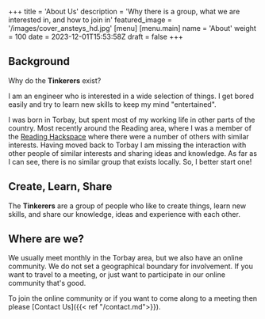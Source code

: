+++
title = 'About Us'
description = 'Why there is a group, what we are interested in, and how to join in'
featured_image = '/images/cover_ansteys_hd.jpg'
[menu]
  [menu.main]
  name = 'About'
  weight = 100
date = 2023-12-01T15:53:58Z
draft = false
+++

## Background

Why do the **Tinkerers** exist?  

I am an engineer who is interested in a wide selection of things.  I get bored easily and try to learn new skills to keep my mind "entertained".

I was born in Torbay, but spent most of my working life in other parts of the country.  Most recently around the Reading area, where I was a member of the [Reading Hackspace](https://rlab.org.uk) where there were a number of others with similar interests.  Having moved back to Torbay I am missing the interaction with other people of similar interests and sharing ideas and knowledge.  As far as I can see, there is no similar group that exists locally.  So, I better start one!

## Create, Learn, Share

The **Tinkerers** are a group of people who like to create things, learn new skills, and share our knowledge, ideas and experience with each other.

## Where are we?

We usually meet monthly in the Torbay area, but we also have an online community.  We do not set a geographical boundary for involvement.  If you want to travel to a meeting, or just want to participate in our online community that's good.

To join the online community or if you want to come along to a meeting then please [Contact Us]({{< ref "/contact.md">}}).